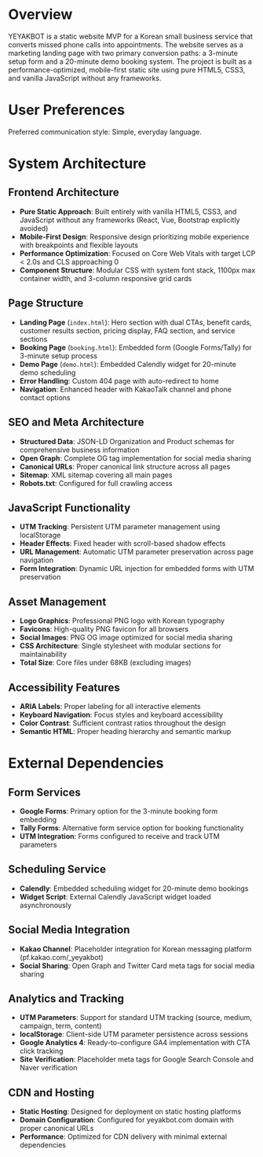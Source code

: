 # Overview

YEYAKBOT is a static website MVP for a Korean small business service that converts missed phone calls into appointments. The website serves as a marketing landing page with two primary conversion paths: a 3-minute setup form and a 20-minute demo booking system. The project is built as a performance-optimized, mobile-first static site using pure HTML5, CSS3, and vanilla JavaScript without any frameworks.

# User Preferences

Preferred communication style: Simple, everyday language.

# System Architecture

## Frontend Architecture
- **Pure Static Approach**: Built entirely with vanilla HTML5, CSS3, and JavaScript without any frameworks (React, Vue, Bootstrap explicitly avoided)
- **Mobile-First Design**: Responsive design prioritizing mobile experience with breakpoints and flexible layouts
- **Performance Optimization**: Focused on Core Web Vitals with target LCP < 2.0s and CLS approaching 0
- **Component Structure**: Modular CSS with system font stack, 1100px max container width, and 3-column responsive grid cards

## Page Structure
- **Landing Page** (`index.html`): Hero section with dual CTAs, benefit cards, customer results section, pricing display, FAQ section, and service sections
- **Booking Page** (`booking.html`): Embedded form (Google Forms/Tally) for 3-minute setup process
- **Demo Page** (`demo.html`): Embedded Calendly widget for 20-minute demo scheduling
- **Error Handling**: Custom 404 page with auto-redirect to home
- **Navigation**: Enhanced header with KakaoTalk channel and phone contact options

## SEO and Meta Architecture
- **Structured Data**: JSON-LD Organization and Product schemas for comprehensive business information
- **Open Graph**: Complete OG tag implementation for social media sharing
- **Canonical URLs**: Proper canonical link structure across all pages
- **Sitemap**: XML sitemap covering all main pages
- **Robots.txt**: Configured for full crawling access

## JavaScript Functionality
- **UTM Tracking**: Persistent UTM parameter management using localStorage
- **Header Effects**: Fixed header with scroll-based shadow effects
- **URL Management**: Automatic UTM parameter preservation across page navigation
- **Form Integration**: Dynamic URL injection for embedded forms with UTM preservation

## Asset Management
- **Logo Graphics**: Professional PNG logo with Korean typography
- **Favicons**: High-quality PNG favicon for all browsers
- **Social Images**: PNG OG image optimized for social media sharing
- **CSS Architecture**: Single stylesheet with modular sections for maintainability
- **Total Size**: Core files under 68KB (excluding images)

## Accessibility Features
- **ARIA Labels**: Proper labeling for all interactive elements
- **Keyboard Navigation**: Focus styles and keyboard accessibility
- **Color Contrast**: Sufficient contrast ratios throughout the design
- **Semantic HTML**: Proper heading hierarchy and semantic markup

# External Dependencies

## Form Services
- **Google Forms**: Primary option for the 3-minute booking form embedding
- **Tally Forms**: Alternative form service option for booking functionality
- **UTM Integration**: Forms configured to receive and track UTM parameters

## Scheduling Service
- **Calendly**: Embedded scheduling widget for 20-minute demo bookings
- **Widget Script**: External Calendly JavaScript widget loaded asynchronously

## Social Media Integration
- **Kakao Channel**: Placeholder integration for Korean messaging platform (pf.kakao.com/_yeyakbot)
- **Social Sharing**: Open Graph and Twitter Card meta tags for social media sharing

## Analytics and Tracking
- **UTM Parameters**: Support for standard UTM tracking (source, medium, campaign, term, content)
- **localStorage**: Client-side UTM parameter persistence across sessions
- **Google Analytics 4**: Ready-to-configure GA4 implementation with CTA click tracking
- **Site Verification**: Placeholder meta tags for Google Search Console and Naver verification

## CDN and Hosting
- **Static Hosting**: Designed for deployment on static hosting platforms
- **Domain Configuration**: Configured for yeyakbot.com domain with proper canonical URLs
- **Performance**: Optimized for CDN delivery with minimal external dependencies
